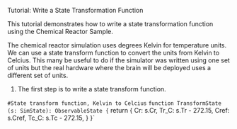 Tutorial: Write a State Transformation Function

This tutorial demonstrates how to write a state transformation function using the Chemical Reactor Sample.

The chemical reactor simulation uses degrees Kelvin for temperature units. We can use a state transform function to convert the units from Kelvin to Celcius. This many be useful to do if the simulator was written using one set of units but the real hardware where the brain will be deployed uses a different set of units.

1. The first step is to write a state transform function.

`#State transform function, Kelvin to Celcius`
`function TransformState (s: SimState): ObservableState {`
   return {
        Cr: s.Cr,
        Tr_C: s.Tr - 272.15,
        Cref: s.Cref,
        Tc_C: s.Tc - 272.15,
    }
}`




